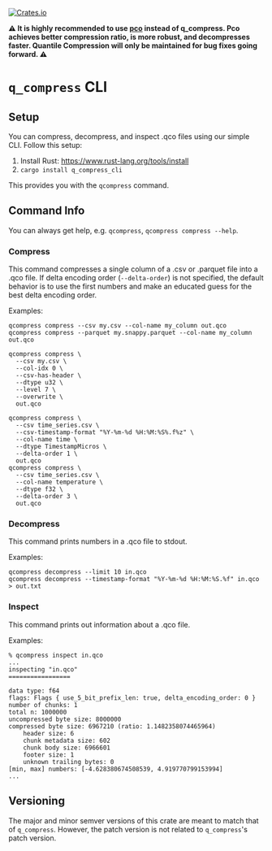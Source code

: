 [![Crates.io][crates-badge]][crates-url]

[crates-badge]: https://img.shields.io/crates/v/q_compress_cli.svg
[crates-url]: https://crates.io/crates/q_compress_cli

**⚠️ It is highly recommended to use [pco](..) instead of q_compress.
Pco achieves better compression ratio, is more robust, and decompresses faster.
Quantile Compression will only be maintained for bug fixes going forward.
⚠️**

# `q_compress` CLI

## Setup

You can compress, decompress, and inspect .qco files using our simple CLI.
Follow this setup:

1. Install Rust: https://www.rust-lang.org/tools/install
2. `cargo install q_compress_cli`

This provides you with the `qcompress` command.

## Command Info

You can always get help, e.g. `qcompress`, `qcompress compress --help`.

### Compress

This command compresses a single column of a .csv or .parquet file into a .qco
file.
If delta encoding order (`--delta-order`) is not specified, the default
behavior is to use the first numbers and make an educated guess for the best
delta encoding order.

Examples:

```shell
qcompress compress --csv my.csv --col-name my_column out.qco
qcompress compress --parquet my.snappy.parquet --col-name my_column out.qco

qcompress compress \
  --csv my.csv \
  --col-idx 0 \
  --csv-has-header \
  --dtype u32 \
  --level 7 \
  --overwrite \
  out.qco

qcompress compress \
  --csv time_series.csv \
  --csv-timestamp-format "%Y-%m-%d %H:%M:%S%.f%z" \
  --col-name time \
  --dtype TimestampMicros \
  --delta-order 1 \
  out.qco
qcompress compress \
  --csv time_series.csv \
  --col-name temperature \
  --dtype f32 \
  --delta-order 3 \
  out.qco
```

### Decompress

This command prints numbers in a .qco file to stdout.

Examples:

```shell
qcompress decompress --limit 10 in.qco
qcompress decompress --timestamp-format "%Y-%m-%d %H:%M:%S.%f" in.qco > out.txt
```

### Inspect

This command prints out information about a .qco file.

Examples:

```shell
% qcompress inspect in.qco
...
inspecting "in.qco"
=================

data type: f64
flags: Flags { use_5_bit_prefix_len: true, delta_encoding_order: 0 }
number of chunks: 1
total n: 1000000
uncompressed byte size: 8000000
compressed byte size: 6967210 (ratio: 1.1482358074465964)
	header size: 6
	chunk metadata size: 602
	chunk body size: 6966601
	footer size: 1
	unknown trailing bytes: 0
[min, max] numbers: [-4.628380674508539, 4.919770799153994]
...
```

## Versioning

The major and minor semver versions of this crate are meant to match that of
`q_compress`.
However, the patch version is not related to `q_compress`'s patch version.
